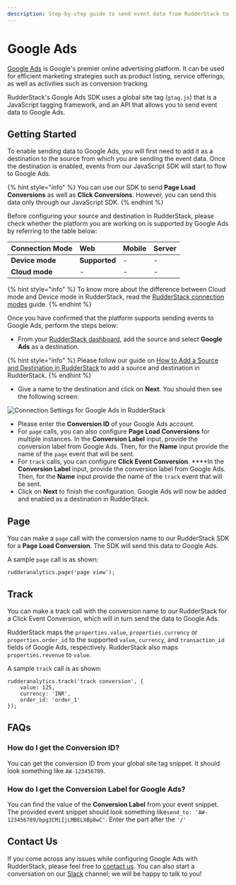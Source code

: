 ```yaml
---
description: Step-by-step guide to send event data from RudderStack to Google Ads
---
```


# Google Ads

[Google Ads](https://ads.google.com/) is Google's premier online advertising platform. It can be used for efficient marketing strategies such as product listing, service offerings, as well as activities such as conversion tracking. 

RudderStack's Google Ads SDK uses a global site tag \(`gtag.js`\) that is a JavaScript tagging framework, and an API that allows you to send event data to Google Ads.

## Getting Started

To enable sending data to Google Ads, you will first need to add it as a destination to the source from which you are sending the event data. Once the destination is enabled, events from our JavaScript SDK will start to flow to Google Ads. 

{% hint style="info" %}
You can use our SDK to send **Page Load Conversions** as well as **Click Conversions**. However, you can send this data only through our JavaScript SDK.
{% endhint %}

Before configuring your source and destination in RudderStack, please check whether the platform you are working on is supported by Google Ads by referring to the table below:

| **Connection Mode** | **Web** | **Mobile** | **Server** |
| :--- | :--- | :--- | :--- |
| **Device mode** | **Supported** | - | - |
| **Cloud mode** | - | - | - |

{% hint style="info" %}
To know more about the difference between Cloud mode and Device mode in RudderStack, read the [RudderStack connection modes](https://docs.rudderstack.com/get-started/rudderstack-connection-modes) guide.
{% endhint %}

Once you have confirmed that the platform supports sending events to Google Ads, perform the steps below:

* From your [RudderStack dashboard](https://app.rudderlabs.com/), add the source and select **Google Ads** as a destination.

{% hint style="info" %}
Please follow our guide on [How to Add a Source and Destination in RudderStack](https://docs.rudderstack.com/how-to-guides/adding-source-and-destination-rudderstack) to add a source and destination in RudderStack.
{% endhint %}

* Give a name to the destination and click on **Next**. You should then see the following screen:

![Connection Settings for Google Ads in RudderStack](../../.gitbook/assets/image%20%2840%29%20%281%29%20%281%29.png)

* Please enter the **Conversion ID** of your Google Ads account. 
* For `page` calls, you can also configure **Page Load Conversions** for multiple instances. In the **Conversion Label** input, provide the conversion label from Google Ads. Then, for the **Name** input provide the name of the `page` event that will be sent.
* For `track` calls, you can configure **Click Event Conversion**. ****In the **Conversion Label** input, provide the conversion label from Google Ads. Then, for the **Name** input provide the name of the `track` event that will be sent.
* Click on **Next** to finish the configuration. Google Ads will now be added and enabled as a destination in RudderStack.

## Page

You can make a `page` call with the conversion name to our RudderStack SDK for a **Page Load Conversion**. The SDK will send this data to Google Ads.

A sample `page` call is as shown: 

```text
rudderanalytics.page('page view');
```

## Track

You can make a track call with the conversion name to our RudderStack for a Click Event Conversion, which will in turn send the data to Google Ads.

RudderStack maps the `properties.value`, `properties.currency` or `properties.order_id` to the supported `value`, `currency`, and `transaction_id` fields of Google Ads, respectively. RudderStack also maps `properties.revenue` to `value`. 

A sample `track` call is as shown:

```text
rudderanalytics.track('track conversion', {
    value: 125,
    currency: 'INR',
    order_id: 'order_1'
});
```

## FAQs

### How do I get the Conversion ID?

You can get the conversion ID from your global site tag snippet. It should look something like `AW-123456789`.

### How do I get the Conversion Label for Google Ads?

You can find the value of the **Conversion Label** from your event snippet. The provided event snippet should look something like`send_to: 'AW-123456789/bpg3CMiIjLMBELXBp8wC'`. Enter the part after the `'/'`

## Contact Us

If you come across any issues while configuring Google Ads with RudderStack, please feel free to [contact us](mailto:%20docs@rudderstack.com). You can also start a conversation on our [Slack](https://resources.rudderstack.com/join-rudderstack-slack) channel; we will be happy to talk to you!

